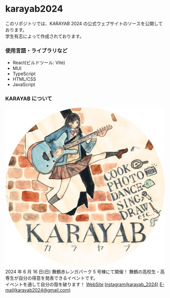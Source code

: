 # karayab2024

このリポジトリでは、KARAYAB 2024 の公式ウェブサイトのソースを公開しております。  
学生有志によって作成されております。

### 使用言語・ライブラリなど

- React(ビルドツール: Vite)
- MUI
- TypeScript
- HTML/CSS
- JavaScript

### KARAYAB について

![Logo](https://github.com/s-hirata0831/karayab2024/blob/main/doc_img/karayab.PNG?raw=true)
2024 年 6 月 16 日(日) 舞鶴赤レンガパーク 5 号棟にて開催！
舞鶴の高校生・高専生が自分の得意を発表できるイベントです。  
イベントを通して自分の殻を破ります！
[WebSite](https://karayab2024.web.app/)
[Instagram(karayab_2024)](https://www.instagram.com/karayab_2024)
[E-mail(karayab2024@gmail.com)](mailto:karayab2024@gmail.com)
